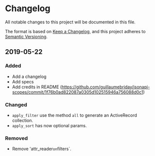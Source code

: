 # Changelog
All notable changes to this project will be documented in this file.

The format is based on [Keep a Changelog](https://keepachangelog.com/en/1.0.0/),
and this project adheres to [Semantic Versioning](https://semver.org/spec/v2.0.0.html).

## 2019-05-22
### Added
- Add a changelog
- Add specs
- Add credits in README (https://github.com/guillaumebriday/jsonapi-scopes/commit/1f76b0ad822087a0305d102515946a756088d0c1)

### Changed
- `apply_filter` use the method `all` to generate an ActiveRecord collection.
- `apply_sort` has now optional params.

### Removed
- Remove 'attr_reader` on `filters`.
